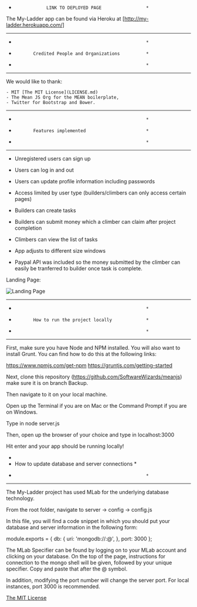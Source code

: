 
*                 LINK TO DEPLOYED PAGE	  		 	    *

The My-Ladder app can be found via Heroku at [http://my-ladder.herokuapp.com/]

*********************************************************
*														*
*            Credited People and Organizations 		    *
*														*
*********************************************************

We would like to thank:

	- MIT [The MIT License](LICENSE.md)
	- The Mean JS Org for the MEAN boilerplate,
	- Twitter for Bootstrap and Bower.

*********************************************************
*														*
*            Features implemented            		    *
*														*
*********************************************************

- Unregistered users can sign up

- Users can log in and out

- Users can update profile information including passwords

- Access limited by user type (builders/climbers can only access certain pages)

- Builders can create tasks

- Builders can submit money which a climber can claim after project completion

- Climbers can view the list of tasks

- App adjusts to different size windows

- Paypal API was included so the money submitted by the climber can easily be tranferred to builder once task is complete.

Landing Page:

![Landing Page](http://seanboisselle.com/files/landing.png "Landing Page Screenshot")
*********************************************************
*														*
*            How to run the project locally			    *
*														*
*********************************************************

First, make sure you have Node and NPM installed. You will also
want to install Grunt. You can find how to do this at the following links:

https://www.npmjs.com/get-npm
https://gruntjs.com/getting-started

Next, clone this repository (https://github.com/SoftwareWizards/meanjs) make sure it is on branch Backup.

Then navigate to it on your local machine.

Open up the Terminal if you are on Mac or the Command Prompt if you are on Windows.

Type in node server.js

Then, open up the browser of your choice and type in localhost:3000

Hit enter and your app should be running locally!


*														
*    How to update database and server connections      *
*														*
*********************************************************

The My-Ladder project has used MLab for the underlying database technology.

From the root folder, navigate to server -> config -> config.js

In this file, you will find a code snippet in which you should put your database and server information in
the following form:

module.exports = {
  db: {
    uri: 'mongodb://<database username>:<database password>@<Mlab Specifier>',
  },
  port: 3000
};

The MLab Specifier can be found by logging on to your MLab account and clicking on your database.
On the top of the page, instructions for connection to the mongo shell will be given, followed by
your unique specifier. Copy and paste that after the @ symbol.

In addition, modifying the port number will change the server port.
For local instances, port 3000 is recommended.

[The MIT License](LICENSE.md)


